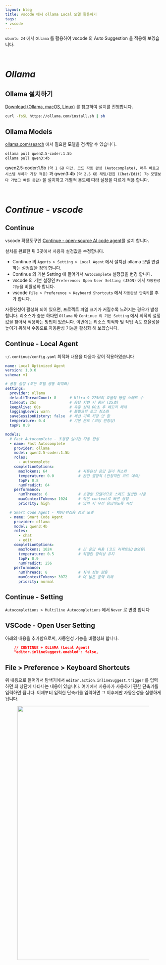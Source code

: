 ```yaml
---
layout: blog
title: vscode 에서 ollama Local 모델 활용하기
tags:
- vscode
---
```


`ubuntu 24` 에서 `Ollama` 를 활용하여 vscode 의 Auto Suggestion 을 적용해 보겠습니다.

<br/>

# **_Ollama_**

## Ollama 설치하기
[Download (Ollama, macOS, Linux)](https://ollama.com/download) 를 참고하여 설치를 진행합니다.
```bash
curl -fsSL https://ollama.com/install.sh | sh
```

## Ollama Models
[ollama.com/search](https://ollama.com/search) 에서 필요한 모델을 검색할 수 있습니다. 
```bash
ollama pull qwen2.5-coder:1.5b
ollama pull qwen3:4b
```
qwen2.5-coder:1.5b `(약 1 GB 미만, 코드 자동 완성 (Autocomplete), 매우 빠르고 시스템 부하가 가장 적음)` 과 qwen3:4b `(약 2.5 GB 채팅/편집 (Chat/Edit)	7b 모델보다 가볍고 빠른 응답)` 을 설치하고 개별적 용도에 따라 설정을 다르게 적용 합니다.

<br/>

# **_Continue - vscode_**

## Continue
vscode 확장도구인 [Continue - open-source AI code agent](https://marketplace.visualstudio.com/items?itemName=Continue.continue)를 설치 합니다.

설치를 완료한 뒤 3곳에서 사용자 설정값을 수정합니다.
- Continue 의 `Agents > Setting > Local Agent` 에서 설치된 ollama 모델 연결하는 설정값을 정의 합니다.
- Continue 의 기본 Setting 에 들어가서 `Autocomplete` 설정값을 변경 합니다.
- vscode 의 기본 설정인 `Preference: Open User Setting (JSON)` 에서 `자동완성 기능`을 비활성화 합니다.
- vscode `File > Preference > Keyboard Shortcuts` 에서 `자동완성 단축키`를 추가 합니다.

자동완성이 활성화 되어 있으면, 프로젝트 파일 크기가 커질수록 느려지는 경우가 발생합니다. 리소스가 충분 하다면 `Ollama` 와 `Continue 의 기본 Setting` 에서 최적의 설정값을 찾아서 적용하는 방법이 있습니다. 이번에는 리소스  최적화 및 작업 속도 효율성을 높이기 위해서 수동으로 자동완성 기능을 활성화 해 보겠습니다.

## Continue - Local Agent
`~/.continue/config.yaml` 최적화 내용을 다음과 같이 적용하였습니다
```yml
name: Local Optimized Agent
version: 1.0.0
schema: v1

# 공통 설정 (모든 모델 공통 최적화)
settings:
  provider: ollama
  defaultThreadCount: 8      # Ultra 9 275H의 효율적 병렬 스레드 수
  timeout: 25s               # 응답 지연 시 중단 (25초)
  keepAlive: 60s             # 유휴 상태 60초 후 메모리 해제
  loggingLevel: warn         # 불필요한 로그 최소화
  saveSessionHistory: false  # 세션 기록 저장 안 함
  temperature: 0.4           # 기본 온도 (코딩 안정성)
  topP: 0.9

models:
  # Fast Autocomplete - 초경량 실시간 자동 완성
  - name: Fast Autocomplete
    provider: ollama
    model: qwen2.5-coder:1.5b
    roles:
      - autocomplete
    completionOptions:
      maxTokens: 64              # 자동완성 응답 길이 최소화
      temperature: 0.0           # 완전 결정적 (안정적인 코드 예측)
      topP: 0.8
      numPredict: 64
    performance:
      numThreads: 6              # 초경량 모델이므로 스레드 절반만 사용
      maxContextTokens: 1024     # 작은 context로 빠른 응답
      priority: high             # 입력 시 우선 응답하도록 지정

  # Smart Code Agent - 채팅/편집용 정밀 모델
  - name: Smart Code Agent
    provider: ollama
    model: qwen3:4b
    roles:
      - chat
      - edit
    completionOptions:
      maxTokens: 1024            # 긴 응답 허용 (코드 리팩토링/설명용)
      temperature: 0.5           # 적절한 창의성 유지
      topP: 0.9
      numPredict: 256
    performance:
      numThreads: 8              # 최대 성능 활용
      maxContextTokens: 3072     # 더 넓은 문맥 이해
      priority: normal
```

## Continue - Setting
`Autocompletions > Multiline Autocompletions` 에서 `Never` 로 변경 합니다

## VSCode - Open User Setting
아래의 내용을 추가함으로써, 자동완성 기능을 비활성화 합니다.
```json
    // CONTINUE + OLLAMA (Local Agent)
    "editor.inlineSuggest.enabled": false,
```

## File > Preference > Keyboard Shortcuts
위 내용으로 들어가서 탐색기에서 `editor.action.inlineSuggest.trigger` 를 입력하면 최 상단에 나타나는 내용이 있습니다. 여기에서 사용자가 사용하기 편한 단축키를 입력하면 됩니다. 이제부터 입력한 단축키를 입력하면 그 이후에만 자동완성을 실행하게 됩니다.

<figure class="align-center">
  <p style="text-align: center">
  <img width="820px" src="{{site.baseurl}}/assets/code/vscode_continue_01.png">
  </p>
</figure>